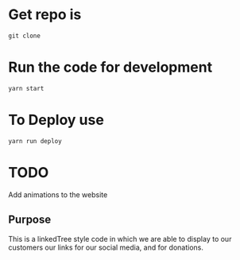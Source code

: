 # Get repo is

```
git clone
```

# Run the code for development

```
yarn start
```

# To Deploy use

```
yarn run deploy
```

# TODO

Add animations to the website

## Purpose

This is a linkedTree style code in which we are able to display to our customers
our links for our social media, and for donations.
